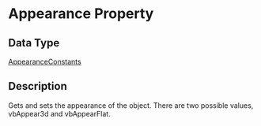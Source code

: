 # Appearance Property #
## Data Type ##
[AppearanceConstants](constants_enumerations.md)
## Description ##
Gets and sets the appearance of the object. There are two possible values, vbAppear3d and vbAppearFlat.